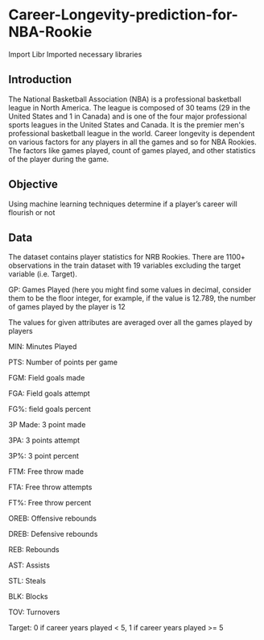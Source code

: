 # Career-Longevity-prediction-for-NBA-Rookie
Import Libr
Imported necessary libraries
## Introduction

The National Basketball Association (NBA) is a professional basketball league in North America. The league is composed of 30 teams (29 in the United States and 1 in Canada) and is one of the four major professional sports leagues in the United States and Canada. It is the premier men's professional basketball league in the world.
Career longevity is dependent on various factors for any players in all the games and so for NBA Rookies. The factors like games played, count of games played, and other statistics of the player during the game.
## Objective
Using machine learning techniques determine if a player’s career will flourish or not
## Data
The dataset contains player statistics for NRB Rookies. There are 1100+ observations in the train dataset with 19 variables excluding the target variable (i.e. Target).

GP: Games Played (here you might find some values in decimal, consider them to be the floor integer, for example, if the value is 12.789, the number of games played by the player is 12

The values for given attributes are averaged over all the games played by players

MIN:  Minutes Played

PTS: Number of points per game

FGM: Field goals made

FGA: Field goals attempt

FG%: field goals percent

3P Made: 3 point made

3PA: 3 points attempt

3P%: 3 point percent

FTM: Free throw made

FTA: Free throw attempts

FT%: Free throw percent

OREB: Offensive rebounds

DREB: Defensive rebounds

REB: Rebounds

AST: Assists

STL: Steals

BLK: Blocks

TOV: Turnovers

Target: 0 if career years played < 5, 1 if career years played >= 5
